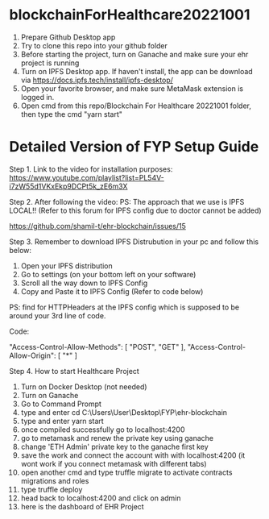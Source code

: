 # blockchainForHealthcare20221001

1. Prepare Github Desktop app
2. Try to clone this repo into your github folder
3. Before starting the project, turn on Ganache and make sure your ehr project is running
4. Turn on IPFS Desktop app. If haven't install, the app can be download via https://docs.ipfs.tech/install/ipfs-desktop/
5. Open your favorite browser, and make sure MetaMask extension is logged in.
6. Open cmd from this repo/Blockchain For Healthcare 20221001 folder, then type the cmd "yarn start"

# Detailed Version of FYP Setup Guide
Step 1. Link to the video for installation purposes:
https://www.youtube.com/playlist?list=PL54V-i7zW55d1VKxEkp9DCPt5k_zE6m3X

Step 2. After following the video:
PS: The approach that we use is IPFS LOCAL!!
(Refer to this forum for IPFS config due to doctor cannot be added)

https://github.com/shamil-t/ehr-blockchain/issues/15

Step 3. Remember to download IPFS Distrubution in your pc and follow this below:
1. Open your IPFS distribution
2. Go to settings (on your bottom left on your software)
3. Scroll all the way down to IPFS Config
4. Copy and Paste it to IPFS Config (Refer to code below)

PS: find for HTTPHeaders at the IPFS config which is supposed to be around your 3rd line
of code.

Code:

"Access-Control-Allow-Methods": [
"POST",
"GET"
],
"Access-Control-Allow-Origin": [
"*"
]


Step 4. How to start Healthcare Project

1. Turn on Docker Desktop (not needed)
2. Turn on Ganache 
3. Go to Command Prompt
4. type and enter cd C:\Users\User\Desktop\FYP\ehr-blockchain
5. type and enter yarn start
6. once compiled successfully go to localhost:4200
7. go to metamask and renew the private key using ganache
8. change 'ETH Admin' private key to the ganache first key
9. save the work and connect the account with with localhost:4200
(it wont work if you connect metamask with different tabs)
10. open another cmd and type truffle migrate to activate contracts migrations and roles
11. type truffle deploy
12. head back to localhost:4200 and click on admin
13. here is the dashboard of EHR Project
